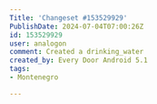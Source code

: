 ```yaml
---
Title: 'Changeset #153529929'
PublishDate: 2024-07-04T07:00:26Z
id: 153529929
user: analogon
comment: Created a drinking_water
created_by: Every Door Android 5.1
tags:
- Montenegro

---
```

